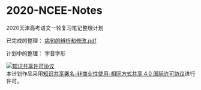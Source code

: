 # 2020-NCEE-Notes
2020天津高考语文一轮复习笔记整理计划

已完成的整理：
[病句的辨析和修改.pdf](病句的辨析和修改.pdf)

计划中的整理：
字音字形

<a rel="license" href="http://creativecommons.org/licenses/by-nc-sa/4.0/"><img alt="知识共享许可协议" style="border-width:0" src="https://i.creativecommons.org/l/by-nc-sa/4.0/88x31.png" /></a><br />本计划作品采用<a rel="license" href="http://creativecommons.org/licenses/by-nc-sa/4.0/">知识共享署名-非商业性使用-相同方式共享 4.0 国际许可协议</a>进行许可。
